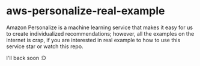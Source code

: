 # aws-personalize-real-example


Amazon Personalize is a machine learning service that makes it easy for us to create individualized recommendations; however, all the examples on the internet is crap, if you are interested in real example to how to use this service star or watch this repo.


I'll back soon :D